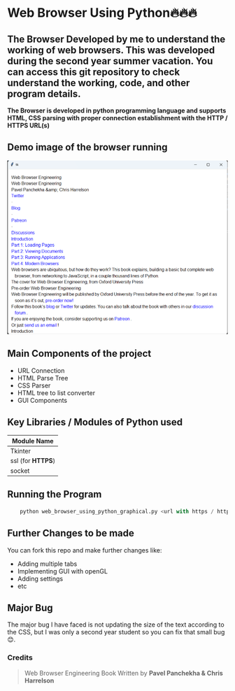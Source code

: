 # Web Browser Using Python🔥🔥🔥  

The Browser Developed by me to understand the working of web browsers. This was developed during the second year summer vacation. You can access this git repository to check understand the working, code, and other program details.  
--
**The Browser is developed in python programming language and supports HTML, CSS parsing with proper connection establishment with the HTTP / HTTPS URL(s)**  
## Demo image of the browser running  
<img src = "/demo_img.png" alt = "Demo Image of the Browser Running"/><br/>
## Main Components of the project
* URL Connection
* HTML Parse Tree
* CSS Parser
* HTML tree to list converter
* GUI Components

## Key Libraries / Modules of Python used
|Module Name|
|-----------|
|Tkinter|
|ssl (for **HTTPS**)    |
|socket|

## Running the Program
```Python
    python web_browser_using_python_graphical.py <url with https / http specified>
```
## Further Changes to be made  
You can fork this repo and make further changes like:
* Adding multiple tabs
* Implementing GUI with openGL
* Adding settings
* etc
## Major Bug  
The major bug I have faced is not updating the size of the text according to the CSS, but I was only a second year student so you can fix that small bug 😊.  

### Credits
>Web Browser Engineering Book Written by **Pavel Panchekha & Chris Harrelson**
